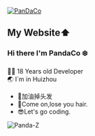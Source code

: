 [![PanDaCo]([https://github.com/user-attachments/assets/26151098-d164-4a3f-8646-88440accaaf5)](https://pandacodingvlog.vercel.app/article/hello)
## My Website⬆️
### Hi there I'm PandaCo :snowflake:

 👨‍💻 18 Years old Developer                            
 :earth_asia: I`m in Huizhou
- 🤯加油掉头发
- 🫠Come on,lose you hair.
- 😎Let's go coding.
<img align='left' src="https://github-readme-stats.vercel.app/api?username=Panda-Z&show_icons=true&theme=gotham" alt="Panda-Z" />
